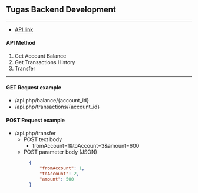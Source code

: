 ## Tugas Backend Development

---

* [API link](ttps://it-perbankan-api.azurewebsites.net)

#### API Method
1. Get Account Balance
2. Get Transactions History
3. Transfer

***

#### GET Request example
* /api.php/balance/{account_id}
* /api.php/transactions/{account_id}

#### POST Request example
* /api.php/transfer
  * POST text body
    * fromAccount=1&toAccount=3&amount=600
  * POST parameter body (JSON)
    ```json
      {
          "fromAccount": 1,
          "toAccount": 2,
          "amount": 500
      }
      ```